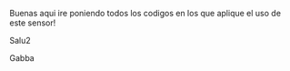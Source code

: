 Buenas aqui ire poniendo todos los codigos en los que aplique el uso de este sensor!


Salu2

Gabba

